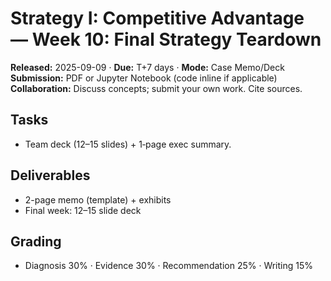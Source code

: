 # Strategy I: Competitive Advantage — Week 10: Final Strategy Teardown
**Released:** 2025-09-09 · **Due:** T+7 days · **Mode:** Case Memo/Deck  
**Submission:** PDF or Jupyter Notebook (code inline if applicable)  
**Collaboration:** Discuss concepts; submit your own work. Cite sources.
## Tasks
- Team deck (12–15 slides) + 1‑page exec summary.
## Deliverables
- 2-page memo (template) + exhibits
- Final week: 12–15 slide deck

## Grading
- Diagnosis 30% · Evidence 30% · Recommendation 25% · Writing 15%
